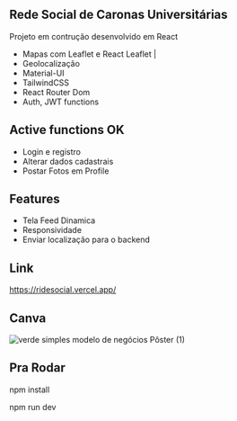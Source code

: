 ## Rede Social de Caronas Universitárias 
<p>Projeto em contrução desenvolvido em React</p>
<ul>
  <li>Mapas com Leaflet e React Leaflet |</li>
  <li>Geolocalização</li>
  <li>Material-UI</li>
  <li>TailwindCSS</li>
  <li>React Router Dom</li>
  <li>Auth, JWT functions</li>
  
  
</ul>

## Active functions OK
<ul>
  <li>Login e registro</li>
  <li>Alterar dados cadastrais</li>
  <li>Postar Fotos em Profile</li>
</ul>

## Features
<ul>
  <li>Tela Feed Dinamica</li>
  <li>Responsividade</li>
  <li>Enviar localização para o backend</li>
 
</ul>

## Link
https://ridesocial.vercel.app/

## Canva

![verde simples modelo de negócios Pôster (1)](https://user-images.githubusercontent.com/101668192/202269698-66627a08-e9d7-4782-ab27-ea271a484433.png)


## Pra Rodar
<p>npm install</p>
<p>npm run dev</p>
